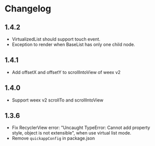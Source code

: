 # Changelog

## 1.4.2

- VirtualizedList should support touch event.
- Exception to render when BaseList has only one child node.

## 1.4.1

- Add offsetX and offsetY to scrollIntoView of weex v2

## 1.4.0

- Support weex v2 scrollTo and scrollIntoView

## 1.3.6

- Fix RecyclerView error: "Uncaught TypeError: Cannot add property style, object is not extensible", when use virtual list mode.
- Remove `quickappConfig` in package.json


